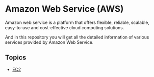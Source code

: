 
# Amazon Web Service (AWS)

Amazon web service is a platform that offers flexible, reliable, scalable, easy-to-use and cost-effective cloud computing solutions.

And in this repository you will get all the detailed information of various services provided by Amazon Web Service.


## Topics 

-   [EC2](https://github.com/Venkatesh0610/EC2)

